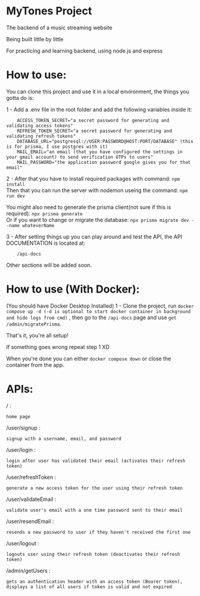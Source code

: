 # MyTones Project

The backend of a music streaming website

Being built little by little

For practicing and learning backend, using node.js and express


# How to use:

You can clone this project and use it in a local environment, the things you gotta do is: 

1 - Add a .env file in the root folder and add the following variables inside it:

    
        ACCESS_TOKEN_SECRET="a secret password for generating and validating access tokens"
        REFRESH_TOKEN_SECRET="a secret password for generating and validating refresh tokens"
        DATABASE_URL="postgresql://USER:PASSWORD@HOST:PORT/DATABASE" (this is for prisma, I use postgres with it)
        MAIL_EMAIL="an email (that you have configured the settings in your gmail account) to send verification OTPs to users"
        MAIL_PASSWORD="the application password google gives you for that email"
        
    
    
2 - After that you have to install required packages with command:
    ```
        npm install
    ```  
    Then that you can run the server with nodemon useing the command:
    ```
        npm run dev
    ```  
    
You might also need to generate the prisma client(not sure if this is required):
    ```
        npx prisma generate
    ```  
    Or if you want to change or migrate the database:
    ```
        npx prisma migrate dev --name whateverName
    ```  


3 - After setting things up you can play around and test the API, the API DOCUMENTATION is located at:

    
        /api-docs
    


Other sections will be added soon.



# How to use (With Docker):

(You should have Docker Desktop Installed)
1 - Clone the project, run ``` docker compose up -d (-d is optional to start docker container in background and hide logs from cmd) ``` ,
then go to the ``` /api-docs ``` page and use ``` get /admin/migratePrisma ```.

That's it, you're all setup!

If something goes wrong repeat step 1 XD

When you're done you can either ``` docker compose down ``` or close the container from the app.

# APIs:

/ :

    home page


/user/signup :

    signup with a username, email, and password


/user/login :

    login after user has validated their email (activates their refresh token)


/user/refreshToken :

    generate a new access token for the user using their refresh token


/user/validateEmail :

    validate user's email with a one time password sent to their email


/user/resendEmail :

    resends a new password to user if they haven't received the first one


/user/logout :

    logouts user using their refresh token (deactivates their refresh token)


/admin/getUsers :

    gets an authentication header with an access token (Bearer token), displays a list of all users if token is valid and not expired

